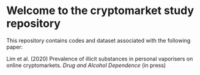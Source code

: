# Welcome to the cryptomarket study repository

This repository contains codes and dataset associated with the following paper:

Lim et al. (2020) Prevalence of illicit substances in personal vaporisers on online cryptomarkets. *Drug and Alcohol Dependence* (in press)

 
